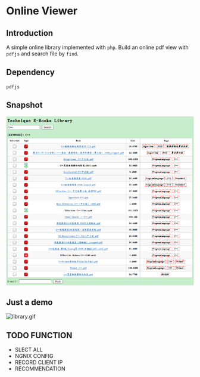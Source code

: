 # Online Viewer
## Introduction
A simple online library implemented with `php`.
Build an online pdf view with `pdfjs` and search file by `find`. 
## Dependency
```
pdfjs
```
## Snapshot
![demo](./demo.png)

## Just a demo
![library.gif](./library.gif)

## TODO FUNCTION
- SLECT ALL
- NGNIX CONFIG 
- RECORD CLIENT IP
- RECOMMENDATION
 

